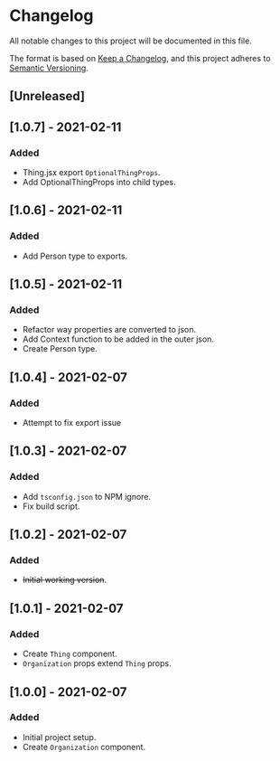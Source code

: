 # Changelog
All notable changes to this project will be documented in this file.

The format is based on [Keep a Changelog](https://keepachangelog.com/en/1.0.0/),
and this project adheres to [Semantic Versioning](https://semver.org/spec/v2.0.0.html).

## [Unreleased]


## [1.0.7] - 2021-02-11
### Added

 - Thing.jsx export `OptionalThingProps`.
 - Add OptionalThingProps into child types.

## [1.0.6] - 2021-02-11
### Added

 - Add Person type to exports.

## [1.0.5] - 2021-02-11
### Added

 - Refactor way properties are converted to json.
 - Add Context function to be added in the outer json.
 - Create Person type.

## [1.0.4] - 2021-02-07
### Added

 - Attempt to fix export issue

## [1.0.3] - 2021-02-07
### Added

 - Add `tsconfig.json` to NPM ignore.
 - Fix build script.

## [1.0.2] - 2021-02-07
### Added

 - ~~Initial working version~~.

## [1.0.1] - 2021-02-07
### Added

 - Create `Thing` component.
 - `Organization` props extend `Thing` props.

## [1.0.0] - 2021-02-07
### Added

 - Initial project setup.
 - Create `Organization` component.

